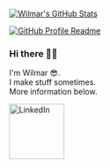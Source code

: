 [![Wilmar's GitHub Stats](https://github-readme-stats.vercel.app/api?username=wilmarjongkind&include_all_commits=true&count_private=true&theme=darcula&show_icons=true&hide=contribs,prs,stars,issues)]()

[![GitHub Profile Readme](https://github-readme-stats.vercel.app/api/pin/?username=wilmarjongkind&repo=wilmarjongkind&theme=darcula)]()

### Hi there 👋🏻
I'm Wilmar 😎.\
I make stuff sometimes.\
More information below.

[<img src="https://img.shields.io/badge/LinkedIn-blue?style=flat&logo=linkedin&labelColor=blue" alt="LinkedIn" title="LinkedIn" width="100px"/>](https://www.linkedin.com/in/wilmar-jongkind-b17094181/)
